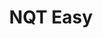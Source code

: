 ---
layout: landing
title: NQT Easy
permalink: /nqt-easy/
modules:
  - controller
  - service
imports:
- name: jquery
  load: first
- name: bootstrap-css
  load: first
style: page
---